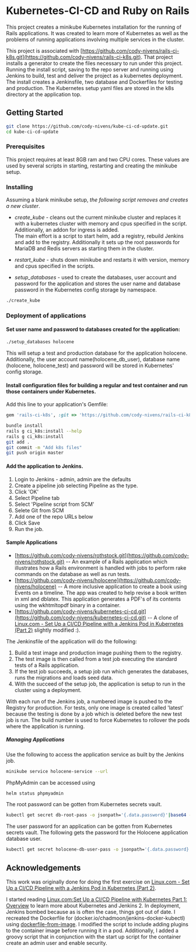 # Kubernetes-CI-CD and Ruby on Rails

This project creates a minikube Kubernetes installation for the running of Rails applications.  It was created to learn more of 
Kubernetes as well as the problems of running applications involving multiple services in the cluster.

This project is associated with [https://github.com/cody-nivens/rails-ci-k8s.git](https://github.com/cody-nivens/rails-ci-k8s.git).
That project installs a generator to create the files necessary to run under this project.  Running the install script, saving to 
the repo server and running using Jenkins to build, test and deliver the project as a kubernetes deployment.
The install creates a Jenkinsfile, two database and Dockerfiles for testing and production.  The Kubernetes setup yaml files are stored in the k8s directory at the application top. 

## Getting Started

```sh
git clone https://github.com/cody-nivens/kube-ci-cd-update.git
cd kube-ci-cd-update
```

### Prerequisites

This project requires at least 8GB ram and two CPU cores.  These values are used by several scripts in starting, restarting
and creating the minikube setup.

### Installing

Assuming a blank minikube setup, *the following script removes and creates a new cluster*.
  *  *create\_kube* - cleans out the current minikube cluster and replaces it with a kubernetes cluster with memory and cpus specified in the script.
Additionally, an addon for ingress is added.  
The main effort is a script to start helm, add a registry, rebuild Jenkins and add to the registry. 
Additionally it sets up the root passwords for MariaDB and Redis servers as starting them in the cluster.

  *  *restart\_kube* - shuts down minikube and restarts it with version, memory and cpus specified in the scripts.

  *  *setup\_databases* - used to create the databases, user account and password for the application and
 stores the user name and database password in the Kubernetes config storage by namespace.  

```sh
./create_kube
```

### Deployment of applications

#### Set user name and password to databases created for the application:

```sh
./setup_databases holocene
```

This will setup a test and production database for the application holocene.  
Additionally, the user account name(holocene\_db\_user), database name (holocene, holocene\_test) and password will be stored in Kubernetes' config storage.


#### Install configuration files for building a regular and test container and run those containers under Kubernetes.

Add this line to your application's Gemfile:

```ruby
gem 'rails-ci-k8s', :git => 'https://github.com/cody-nivens/rails-ci-k8s.git'
```
```sh
bundle install
rails g ci_k8s:install --help
rails g ci_k8s:install
git add .
git commit -m "Add k8s files"
git push origin master
```

#### Add the application to Jenkins.

1. Login to Jenkins - admin, admin are the defaults
1. Create a pipeline job selecting Pipeline as the type.
1. Click 'OK'
1. Select Pipeline tab
1. Select 'Pipeline script from SCM'
1. Selete Git from SCM
1. Add one of the repo URLs below
1. Click Save
1. Run the job.

#### Sample Applications

* [https://github.com/cody-nivens/rothstock.git](https://github.com/cody-nivens/rothstock.git) -- An example of a Rails application which illustrates how a Rails environment is handled with jobs to perform rake commands on the database as well as run tests.
* [https://github.com/cody-nivens/holocene](https://github.com/cody-nivens/holocene) -- A more inclusive application to create a book using Events on a timeline.  The app was created to help revise a book written in xml and dblatex. This application generates a PDF's of its contents using the wkhtmltopdf binary in a container.
* [https://github.com/cody-nivens/kubernetes-ci-cd.git](https://github.com/cody-nivens/kubernetes-ci-cd.git) -- A clone of [Linux.com - Set Up a CI/CD Pipeline with a Jenkins Pod in Kubernetes (Part 2)](https://www.linux.com/blog/learn/chapter/Intro-to-Kubernetes/2017/6/set-cicd-pipeline-jenkins-pod-kubernetes-part-2) slightly modified :).

The Jenkinsfile of the application will do the following:
1.  Build a test image and production image pushing them to the registry.
2.  The test image is then called from a test job executing the standard tests of a Rails application.
3.  If the test job succeeds, a setup job run which generates the databases, runs the migrations and loads seed data.
4.  With the succeed of the setup job, the application is setup to run in the cluster using a deployment.

With each run of the Jenkins job, a numbered image is pushed to the Registry for production.  For tests, only one 
image is created called 'latest' because the testing is done by a job which is deleted before the new test job is run.
The build number is used to force Kubernetes to rollover the pods where the application is running.

##### Managing Applications

Use the following to access the application service as built by the Jenkins job.
```sh
minikube service holocene-service --url
```
PhpMyAdmin can be accessed using
```sh
helm status phpmyadmin
```
The root password can be gotten from Kubernetes secrets vault.
```sh
kubectl get secret db-root-pass -o jsonpath='{.data.password}'|base64 --decode
```
The user password for an application can be gotten from Kubernetes secrets vault.  The following gets the password for the Holocene application database user.
```sh
kubectl get secret holocene-db-user-pass -o jsonpath='{.data.password}'|base64 --decode
```

## Acknowledgements

This work was originally done for doing the first exercise on [Linux.com - Set Up a CI/CD Pipeline with a Jenkins Pod in Kubernetes (Part 2)](https://www.linux.com/blog/learn/chapter/Intro-to-Kubernetes/2017/6/set-cicd-pipeline-jenkins-pod-kubernetes-part-2).

I started reading [Linux.com:Set Up a CI/CD Pipeline with Kubernetes Part 1: Overview](https://www.linux.com/blog/learn/chapter/Intro-to-Kubernetes/2017/5/set-cicd-pipeline-kubernetes-part-1-overview) to learn more about Kubernetes and Jenkins 2.  In deployment, Jenkins bombed because as is often the case, things got out of date.
I recreated the Dockerfile for (docker.io/chadmoon/jenkins-docker-kubectl) using [dockerfile-from-image](https://stackoverflow.com/questions/19104847/how-to-generate-a-dockerfile-from-an-image?utm_medium=organic&utm_source=google_rich_qa&utm_campaign=google_rich_qa).  I modified the script to include adding plugins to the container image before running it in a pod.  Additionally, I added a groovy script that in conjunction with the start up script for the container create an admin user and enable security.

